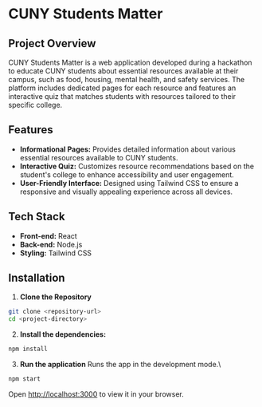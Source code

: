# CUNY Students Matter

## Project Overview

CUNY Students Matter is a web application developed during a hackathon to educate CUNY students about essential resources available at their campus, such as food, housing, mental health, and safety services. The platform includes dedicated pages for each resource and features an interactive quiz that matches students with resources tailored to their specific college.

## Features

- **Informational Pages:** Provides detailed information about various essential resources available to CUNY students.
- **Interactive Quiz:** Customizes resource recommendations based on the student's college to enhance accessibility and user engagement.
- **User-Friendly Interface:** Designed using Tailwind CSS to ensure a responsive and visually appealing experience across all devices.

## Tech Stack

- **Front-end:** React
- **Back-end:** Node.js
- **Styling:** Tailwind CSS

## Installation

1. **Clone the Repository**

```bash
git clone <repository-url>
cd <project-directory>
```

2. **Install the dependencies:**
   
```bash
npm install
```
3. **Run the application**
Runs the app in the development mode.\

```bash
npm start
```
Open [http://localhost:3000](http://localhost:3000) to view it in your browser.
